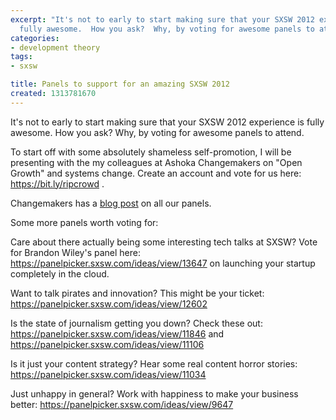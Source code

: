 ```yaml
---
excerpt: "It's not to early to start making sure that your SXSW 2012 experience is
  fully awesome.  How you ask?  Why, by voting for awesome panels to attend."
categories:
- development theory
tags:
- sxsw

title: Panels to support for an amazing SXSW 2012
created: 1313781670
---
```

It's not to early to start making sure that your SXSW 2012 experience is fully awesome.  How you ask?  Why, by voting for awesome panels to attend.

To start off with some absolutely shameless self-promotion, I will be presenting with the my colleagues at Ashoka Changemakers on "Open Growth" and systems change.  Create an account and vote for us here: https://bit.ly/ripcrowd .

Changemakers has a <a href="https://www.changemakers.com/blog/whats-best-thing-youll-see-sxsw-2012?utm_source=feedburner&utm_medium=feed&utm_campaign=Feed%3A+changemakers%2Fblog+%28Changemakers+blog%29">blog post</a> on all our panels.

Some more panels worth voting for:

Care about there actually being some interesting tech talks at SXSW?  Vote for Brandon Wiley's panel here: https://panelpicker.sxsw.com/ideas/view/13647 on launching your startup completely in the cloud.

Want to talk pirates and innovation?  This might be your ticket: https://panelpicker.sxsw.com/ideas/view/12602

Is the state of journalism getting you down?  Check these out: https://panelpicker.sxsw.com/ideas/view/11846 and https://panelpicker.sxsw.com/ideas/view/11106

Is it just your content strategy?  Hear some real content horror stories: https://panelpicker.sxsw.com/ideas/view/11034

Just unhappy in general?  Work with happiness to make your business better:  https://panelpicker.sxsw.com/ideas/view/9647
